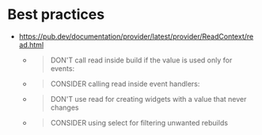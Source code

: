 # Best practices
- https://pub.dev/documentation/provider/latest/provider/ReadContext/read.html
  - > DON'T call read inside build if the value is used only for events:
  - > CONSIDER calling read inside event handlers:
  - > DON'T use read for creating widgets with a value that never changes
  - > CONSIDER using select for filtering unwanted rebuilds

